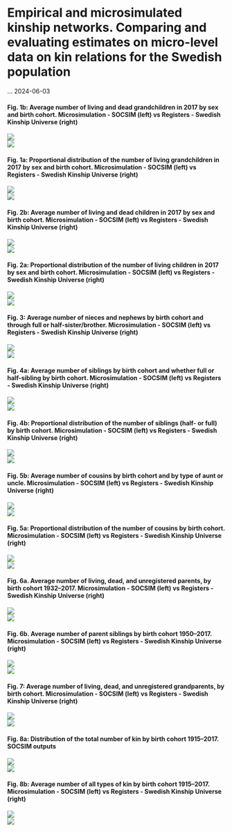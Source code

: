 Empirical and microsimulated kinship networks. Comparing and evaluating
estimates on micro-level data on kin relations for the Swedish
population
================
…
2024-06-03

#### Fig. 1b: Average number of living and dead grandchildren in 2017 by sex and birth cohort. Microsimulation - SOCSIM (left) vs Registers - Swedish Kinship Universe (right)

<img src="3_Compare_Figures_files/figure-gfm/unnamed-chunk-2-1.png" style="display: block; margin: auto;" /><img src="3_Compare_Figures_files/figure-gfm/unnamed-chunk-2-2.png" style="display: block; margin: auto;" />

#### Fig. 1a: Proportional distribution of the number of living grandchildren in 2017 by sex and birth cohort. Microsimulation - SOCSIM (left) vs Registers - Swedish Kinship Universe (right)

<img src="3_Compare_Figures_files/figure-gfm/unnamed-chunk-3-1.png" style="display: block; margin: auto;" /><img src="3_Compare_Figures_files/figure-gfm/unnamed-chunk-3-2.png" style="display: block; margin: auto;" />

#### Fig. 2b: Average number of living and dead children in 2017 by sex and birth cohort. Microsimulation - SOCSIM (left) vs Registers - Swedish Kinship Universe (right)

<img src="3_Compare_Figures_files/figure-gfm/unnamed-chunk-4-1.png" style="display: block; margin: auto;" /><img src="3_Compare_Figures_files/figure-gfm/unnamed-chunk-4-2.png" style="display: block; margin: auto;" />

#### Fig. 2a: Proportional distribution of the number of living children in 2017 by sex and birth cohort. Microsimulation - SOCSIM (left) vs Registers - Swedish Kinship Universe (right)

<img src="3_Compare_Figures_files/figure-gfm/unnamed-chunk-5-1.png" style="display: block; margin: auto;" /><img src="3_Compare_Figures_files/figure-gfm/unnamed-chunk-5-2.png" style="display: block; margin: auto;" />

#### Fig. 3: Average number of nieces and nephews by birth cohort and through full or half-sister/brother. Microsimulation - SOCSIM (left) vs Registers - Swedish Kinship Universe (right)

<img src="3_Compare_Figures_files/figure-gfm/unnamed-chunk-6-1.png" style="display: block; margin: auto;" /><img src="3_Compare_Figures_files/figure-gfm/unnamed-chunk-6-2.png" style="display: block; margin: auto;" />

#### Fig. 4a: Average number of siblings by birth cohort and whether full or half-sibling by birth cohort. Microsimulation - SOCSIM (left) vs Registers - Swedish Kinship Universe (right)

<img src="3_Compare_Figures_files/figure-gfm/unnamed-chunk-7-1.png" style="display: block; margin: auto;" /><img src="3_Compare_Figures_files/figure-gfm/unnamed-chunk-7-2.png" style="display: block; margin: auto;" />

#### Fig. 4b: Proportional distribution of the number of siblings (half- or full) by birth cohort. Microsimulation - SOCSIM (left) vs Registers - Swedish Kinship Universe (right)

<img src="3_Compare_Figures_files/figure-gfm/unnamed-chunk-8-1.png" style="display: block; margin: auto;" /><img src="3_Compare_Figures_files/figure-gfm/unnamed-chunk-8-2.png" style="display: block; margin: auto;" />

#### Fig. 5b: Average number of cousins by birth cohort and by type of aunt or uncle. Microsimulation - SOCSIM (left) vs Registers - Swedish Kinship Universe (right)

<img src="3_Compare_Figures_files/figure-gfm/unnamed-chunk-9-1.png" style="display: block; margin: auto;" /><img src="3_Compare_Figures_files/figure-gfm/unnamed-chunk-9-2.png" style="display: block; margin: auto;" />

#### Fig. 5a: Proportional distribution of the number of cousins by birth cohort. Microsimulation - SOCSIM (left) vs Registers - Swedish Kinship Universe (right)

<img src="3_Compare_Figures_files/figure-gfm/unnamed-chunk-10-1.png" style="display: block; margin: auto;" /><img src="3_Compare_Figures_files/figure-gfm/unnamed-chunk-10-2.png" style="display: block; margin: auto;" />

#### Fig. 6a. Average number of living, dead, and unregistered parents, by birth cohort 1932–2017. Microsimulation - SOCSIM (left) vs Registers - Swedish Kinship Universe (right)

<img src="3_Compare_Figures_files/figure-gfm/unnamed-chunk-11-1.png" style="display: block; margin: auto;" /><img src="3_Compare_Figures_files/figure-gfm/unnamed-chunk-11-2.png" style="display: block; margin: auto;" />

#### Fig. 6b. Average number of parent siblings by birth cohort 1950–2017. Microsimulation - SOCSIM (left) vs Registers - Swedish Kinship Universe (right)

<img src="3_Compare_Figures_files/figure-gfm/unnamed-chunk-12-1.png" style="display: block; margin: auto;" /><img src="3_Compare_Figures_files/figure-gfm/unnamed-chunk-12-2.png" style="display: block; margin: auto;" />

#### Fig. 7: Average number of living, dead, and unregistered grandparents, by birth cohort. Microsimulation - SOCSIM (left) vs Registers - Swedish Kinship Universe (right)

<img src="3_Compare_Figures_files/figure-gfm/unnamed-chunk-13-1.png" style="display: block; margin: auto;" /><img src="3_Compare_Figures_files/figure-gfm/unnamed-chunk-13-2.png" style="display: block; margin: auto;" />

#### Fig. 8a: Distribution of the total number of kin by birth cohort 1915–2017. SOCSIM outputs

<img src="3_Compare_Figures_files/figure-gfm/unnamed-chunk-14-1.png" style="display: block; margin: auto;" /><img src="3_Compare_Figures_files/figure-gfm/unnamed-chunk-14-2.png" style="display: block; margin: auto;" />

#### Fig. 8b: Average number of all types of kin by birth cohort 1915–2017. Microsimulation - SOCSIM (left) vs Registers - Swedish Kinship Universe (right)

<img src="3_Compare_Figures_files/figure-gfm/unnamed-chunk-15-1.png" style="display: block; margin: auto;" /><img src="3_Compare_Figures_files/figure-gfm/unnamed-chunk-15-2.png" style="display: block; margin: auto;" />
